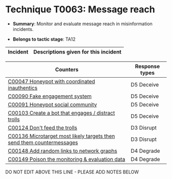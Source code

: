 # Technique T0063: Message reach

* **Summary**: Monitor and evaluate message reach in misinformation incidents. 

* **Belongs to tactic stage**: TA12


| Incident | Descriptions given for this incident |
| -------- | -------------------- |



| Counters | Response types |
| -------- | -------------- |
| [C00047 Honeypot with coordinated inauthentics](../counters/C00047.md) | D5 Deceive |
| [C00090 Fake engagement system](../counters/C00090.md) | D5 Deceive |
| [C00091 Honeypot social community](../counters/C00091.md) | D5 Deceive |
| [C00103 Create a bot that engages / distract trolls](../counters/C00103.md) | D5 Deceive |
| [C00124 Don't feed the trolls](../counters/C00124.md) | D3 Disrupt |
| [C00136 Microtarget most likely targets then send them countermessages](../counters/C00136.md) | D3 Disrupt |
| [C00148 Add random links to network graphs](../counters/C00148.md) | D4 Degrade |
| [C00149 Poison the monitoring & evaluation data](../counters/C00149.md) | D4 Degrade |


DO NOT EDIT ABOVE THIS LINE - PLEASE ADD NOTES BELOW